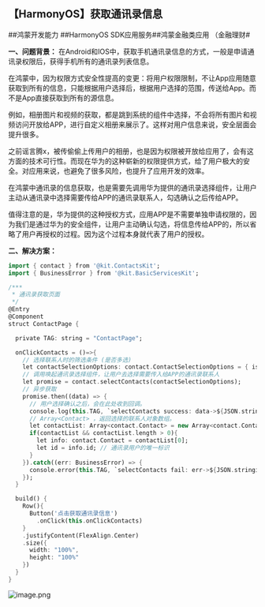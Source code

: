## 【HarmonyOS】获取通讯录信息

\##鸿蒙开发能力 ##HarmonyOS SDK应用服务##鸿蒙金融类应用 （金融理财#

**一、问题背景：**
在Android和IOS中，获取手机通讯录信息的方式，一般是申请通讯录权限后，获得手机所有的通讯录列表信息。

在鸿蒙中，因为权限方式安全性提高的变更：将用户权限限制，不让App应用随意获取到所有的信息，只能根据用户选择后，根据用户选择的范围，传送给App。而不是App直接获取到所有的源信息。

例如，相册图片和视频的获取，都是跳到系统的组件中选择，不会将所有图片和视频访问开放给APP，进行自定义相册来展示了。这样对用户信息来说，安全层面会提升很多。

之前谣言腾x，被传偷偷上传用户的相册，也是因为权限被开放给应用了，会有这方面的技术可行性。而现在华为的这种崭新的权限提供方式，给了用户极大的安全。对应用来说，也避免了很多风险，也提升了应用开发的效率。

在鸿蒙中通讯录的信息获取，也是需要先调用华为提供的通讯录选择组件，让用户主动从通讯录中选择需要传给APP的通讯录联系人，勾选确认之后传给APP。

值得注意的是，华为提供的这种授权方式，应用APP是不需要单独申请权限的，因为我们是通过华为的安全组件，让用户主动确认勾选，将信息传给APP的，所以省略了用户再授权的过程。因为这个过程本身就代表了用户的授权。

**二、解决方案：**

```dart
import { contact } from '@kit.ContactsKit';
import { BusinessError } from '@kit.BasicServicesKit';

/***
 * 通讯录获取页面
 */
@Entry
@Component
struct ContactPage {

  private TAG: string = "ContactPage";

  onClickContacts = ()=>{
    // 选择联系人时的筛选条件 (是否多选)
    let contactSelectionOptions: contact.ContactSelectionOptions = { isMultiSelect:false };
    // 调用唤起通讯录选择组件，让用户去选择需要传入给APP的通讯录联系人
    let promise = contact.selectContacts(contactSelectionOptions);
    // 异步获取
    promise.then((data) => {
      // 用户选择确认之后，会在此处收到回调。
      console.log(this.TAG, `selectContacts success: data->${JSON.stringify(data)}`);
      // Array<Contact> ，返回选择的联系人对象数组。
      let contactList: Array<contact.Contact> = new Array<contact.Contact>();
      if(contactList && contactList.length > 0){
        let info: contact.Contact = contactList[0];
        let id = info.id; // 通讯录用户的唯一标识
      }
    }).catch((err: BusinessError) => {
      console.error(this.TAG, `selectContacts fail: err->${JSON.stringify(err)}`);
    });
  }

  build() {
    Row(){
      Button('点击获取通讯录信息')
        .onClick(this.onClickContacts)
    }
    .justifyContent(FlexAlign.Center)
    .size({
      width: "100%",
      height: "100%"
    })
  }
}
```

![image.png](https://api.nutpi.net/file/topic/2025-06-20/image/a973067c9a9d4c54955a162fdf662db0b1862.png)

